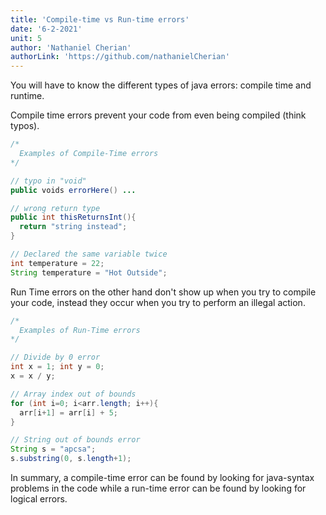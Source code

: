 ```yaml
---
title: 'Compile-time vs Run-time errors'
date: '6-2-2021'
unit: 5
author: 'Nathaniel Cherian'
authorLink: 'https://github.com/nathanielCherian'
---
```


You will have to know the different types of java errors: compile time and runtime.

Compile time errors prevent your code from even being compiled (think typos).

```java
/*
  Examples of Compile-Time errors
*/

// typo in "void"
public voids errorHere() ...

// wrong return type
public int thisReturnsInt(){
  return "string instead";
}

// Declared the same variable twice
int temperature = 22;
String temperature = "Hot Outside";
```

Run Time errors on the other hand don't show up when you try to compile your code, instead they occur when you try to perform an illegal action.

```java
/*
  Examples of Run-Time errors
*/

// Divide by 0 error
int x = 1; int y = 0;
x = x / y;

// Array index out of bounds
for (int i=0; i<arr.length; i++){
  arr[i+1] = arr[i] + 5;
}

// String out of bounds error
String s = "apcsa";
s.substring(0, s.length+1);

```

In summary, a compile-time error can be found by looking for java-syntax problems in the code while a run-time error can be found by looking for logical errors.
